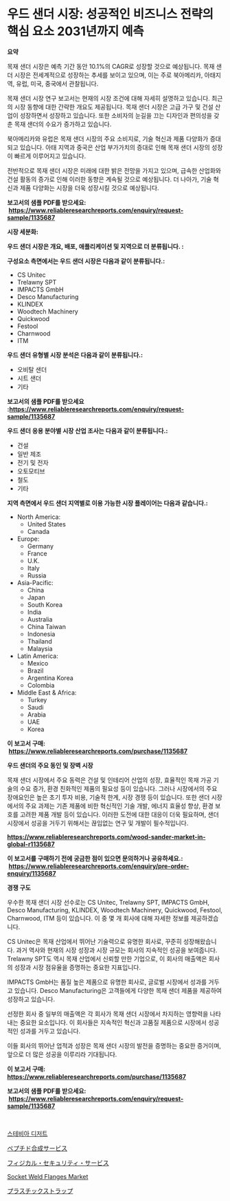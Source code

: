 <p><h1>우드 샌더 시장: 성공적인 비즈니스 전략의 핵심 요소 2031년까지 예측</h1></p><p><strong>요약</strong></p>
<p><p>목재 샌더 시장은 예측 기간 동안 10.1%의 CAGR로 성장할 것으로 예상됩니다. 목재 샌더 시장은 전세계적으로 성장하는 추세를 보이고 있으며, 이는 주로 북아메리카, 아태지역, 유럽, 미국, 중국에서 관찰됩니다.</p><p>목재 샌더 시장 연구 보고서는 현재의 시장 조건에 대해 자세히 설명하고 있습니다. 최근의 시장 동향에 대한 간략한 개요도 제공됩니다. 목재 샌더 시장은 고급 가구 및 건설 산업이 성장하면서 성장하고 있습니다. 또한 소비자의 눈길을 끄는 디자인과 편의성을 갖춘 목재 샌더의 수요가 증가하고 있습니다.</p><p>북아메리카와 유럽은 목재 샌더 시장의 주요 소비지로, 기술 혁신과 제품 다양화가 증대되고 있습니다. 아태 지역과 중국은 산업 부가가치의 증대로 인해 목재 샌더 시장의 성장이 빠르게 이루어지고 있습니다.</p><p>전반적으로 목재 샌더 시장은 미래에 대한 밝은 전망을 가지고 있으며, 급속한 산업화와 건설 활동의 증가로 인해 이러한 동향은 계속될 것으로 예상됩니다. 더 나아가, 기술 혁신과 제품 다양화는 시장을 더욱 성장시킬 것으로 예상됩니다.</p></p>
<p><strong>보고서의 샘플 PDF를 받으세요: &nbsp;<a href="https://www.reliableresearchreports.com/enquiry/request-sample/1135687">https://www.reliableresearchreports.com/enquiry/request-sample/1135687</a></strong></p>
<p><strong>시장 세분화:</strong></p>
<p><strong> 우드 샌더 시장은 개요, 배포, 애플리케이션 및 지역으로 더 분류됩니다. :</strong></p>
<p><strong>구성요소 측면에서는 우드 샌더 시장은 다음과 같이 분류됩니다.:</strong></p>
<p><ul><li>CS Unitec</li><li>Trelawny SPT</li><li>IMPACTS GmbH</li><li>Desco Manufacturing</li><li>KLINDEX</li><li>Woodtech Machinery</li><li>Quickwood</li><li>Festool</li><li>Charnwood</li><li>ITM</li></ul></p>
<p><strong> 우드 샌더 유형별 시장 분석은 다음과 같이 분류됩니다.:</strong></p>
<p><ul><li>오비탈 샌더</li><li>시트 샌더</li><li>기타</li></ul></p>
<p><strong>보고서의 샘플 PDF를 받으세요 :<a href="https://www.reliableresearchreports.com/enquiry/request-sample/1135687">https://www.reliableresearchreports.com/enquiry/request-sample/1135687</a></strong></p>
<p><strong> 우드 샌더 응용 분야별 시장 산업 조사는 다음과 같이 분류됩니다.:</strong></p>
<p><ul><li>건설</li><li>일반 제조</li><li>전기 및 전자</li><li>오토모티브</li><li>철도</li><li>기타</li></ul></p>
<p><strong>지역 측면에서 우드 샌더 지역별로 이용 가능한 시장 플레이어는 다음과 같습니다.:</strong></p>
<p><ul>
    <li>
        North America:
        <ul>
            <li>United States</li>
            <li>Canada</li>
        </ul>
    </li>
    <li>
        Europe:
        <ul>
            <li>Germany</li>
            <li>France</li>
            <li>U.K.</li>
            <li>Italy</li>
            <li>Russia</li>
        </ul>
    </li>
    <li>
        Asia-Pacific:
        <ul>
            <li>China</li>
            <li>Japan</li>
            <li>South Korea</li>
            <li>India</li>
            <li>Australia</li>
            <li>China Taiwan</li>
            <li>Indonesia</li>
            <li>Thailand</li>
            <li>Malaysia</li>
        </ul>
    </li>
    <li>
        Latin America:
        <ul>
            <li>Mexico</li>
            <li>Brazil</li>
            <li>Argentina Korea</li>
            <li>Colombia</li>
        </ul>
    </li>
    <li>
        Middle East & Africa:
        <ul>
            <li>Turkey</li>
            <li>Saudi</li>
            <li>Arabia</li>
            <li>UAE</li>
            <li>Korea</li>
        </ul>
    </li>
    </ul></p>
<p><strong>이 보고서 구매: &nbsp;<a href="https://www.reliableresearchreports.com/purchase/1135687">https://www.reliableresearchreports.com/purchase/1135687</a></strong></p>
<p><strong>우드 샌더의 주요 동인 및 장벽 시장</strong></p>
<p><p>목재 샌더 시장에서 주요 동력은 건설 및 인테리어 산업의 성장, 효율적인 목재 가공 기술의 수요 증가, 환경 친화적인 제품의 필요성 등이 있습니다. 그러나 시장에서의 주요 장애요인은 높은 초기 투자 비용, 기술적 한계, 시장 경쟁 등이 있습니다. 또한 샌더 시장에서의 주요 과제는 기존 제품에 비한 혁신적인 기술 개발, 에너지 효율성 향상, 환경 보호를 고려한 제품 개발 등이 있습니다. 이러한 도전에 대한 대응이 더욱 필요하며, 샌더 시장에서 성공을 거두기 위해서는 끊임없는 연구 및 개발이 필수적입니다.</p></p>
<p><strong><a href="https://www.reliableresearchreports.com/wood-sander-market-in-global-r1135687">https://www.reliableresearchreports.com/wood-sander-market-in-global-r1135687</a></strong></p>
<p><strong>이 보고서를 구매하기 전에 궁금한 점이 있으면 문의하거나 공유하세요.: &nbsp;<a href="https://www.reliableresearchreports.com/enquiry/pre-order-enquiry/1135687">https://www.reliableresearchreports.com/enquiry/pre-order-enquiry/1135687</a></strong></p>
<p><strong>경쟁 구도</strong></p>
<p><p>우수한 목재 샌더 시장 선수로는 CS Unitec, Trelawny SPT, IMPACTS GmbH, Desco Manufacturing, KLINDEX, Woodtech Machinery, Quickwood, Festool, Charnwood, ITM 등이 있습니다. 이 중 몇 개 회사에 대해 자세한 정보를 제공하겠습니다.</p><p>CS Unitec은 목재 산업에서 뛰어난 기술력으로 유명한 회사로, 꾸준히 성장해왔습니다. 과거 역사와 현재의 시장 성장과 시장 규모는 회사의 지속적인 성공을 보여줍니다. Trelawny SPT도 역시 목재 산업에서 신뢰할 만한 기업으로, 이 회사의 매출액은 회사의 성장과 시장 점유율을 증명하는 중요한 지표입니다.</p><p>IMPACTS GmbH는 품질 높은 제품으로 유명한 회사로, 글로벌 시장에서 성과를 거두고 있습니다. Desco Manufacturing은 고객들에게 다양한 목재 샌더 제품을 제공하여 성장하고 있습니다.</p><p>선정한 회사 중 일부의 매출액은 각 회사가 목재 샌더 시장에서 차지하는 영향력을 나타내는 중요한 요소입니다. 이 회사들은 지속적인 혁신과 고품질 제품으로 시장에서 성공적인 성과를 거두고 있습니다.</p><p>이들 회사의 뛰어난 업적과 성장은 목재 샌더 시장의 발전을 증명하는 중요한 증거이며, 앞으로 더 많은 성공을 이루리라 기대됩니다.</p></p>
<p><strong>이 보고서 구매: &nbsp; <a href="https://www.reliableresearchreports.com/purchase/1135687">https://www.reliableresearchreports.com/purchase/1135687</a></strong></p>
<p><strong>보고서의 샘플 PDF를 받으세요: &nbsp;<a href="https://www.reliableresearchreports.com/enquiry/request-sample/1135687">https://www.reliableresearchreports.com/enquiry/request-sample/1135687</a></strong><strong></strong></p>
<p>&nbsp;</p>
<p><p><a href="https://medium.com/@heisenberg6587768/%EC%8A%A4%ED%85%8C%EB%B9%84%EC%95%84-%EB%94%94%EC%A0%80%ED%8A%B8-%EC%8B%9C%EC%9E%A5-%EC%A7%80%ED%91%9C-%ED%95%B4%EB%8F%85-%EC%8B%9C%EC%9E%A5-%EC%A0%90%EC%9C%A0%EC%9C%A8-%ED%8A%B8%EB%A0%8C%EB%93%9C-%EB%B0%8F-%EC%84%B1%EC%9E%A5-%ED%8C%A8%ED%84%B4-abbafb011f12">스테비아 디저트</a></p><p><a href="https://medium.com/@englandlifestyle_22171/%E3%83%9A%E3%83%97%E3%83%81%E3%83%89%E5%90%88%E6%88%90%E3%82%B5%E3%83%BC%E3%83%93%E3%82%B9%E5%B8%82%E5%A0%B4%E3%81%AE%E3%83%AC%E3%83%9D%E3%83%BC%E3%83%88%E3%81%AF-%E3%81%93%E3%81%AE%E5%B8%82%E5%A0%B4%E3%81%AE%E6%9C%80%E6%96%B0%E3%81%AE%E3%83%88%E3%83%AC%E3%83%B3%E3%83%89%E3%81%A8%E6%88%90%E9%95%B7%E6%A9%9F%E4%BC%9A%E3%82%92%E6%98%8E%E3%82%89%E3%81%8B%E3%81%AB%E3%81%97%E3%81%A6%E3%81%84%E3%81%BE%E3%81%99-eafafe883d2d">ペプチド合成サービス</a></p><p><a href="https://medium.com/@austinallan03/%E7%89%A9%E7%90%86%E7%9A%84%E3%82%BB%E3%82%AD%E3%83%A5%E3%83%AA%E3%83%86%E3%82%A3%E3%82%B5%E3%83%BC%E3%83%93%E3%82%B9%E5%B8%82%E5%A0%B4%E3%81%AE%E8%A6%8F%E6%A8%A1-cagr-%E3%83%88%E3%83%AC%E3%83%B3%E3%83%89-2024-2030-21ca916dd7d5">フィジカル・セキュリティ・サービス</a></p><p><a href="https://github.com/ChiragRP21/Market-Research-Report-List-4/blob/main/socket-weld-flanges-market.md">Socket Weld Flanges Market</a></p><p><a href="https://github.com/xemfu2379520/Market-Research-Report-List-1/blob/main/798859529122.md">プラスチックストラップ</a></p></p>